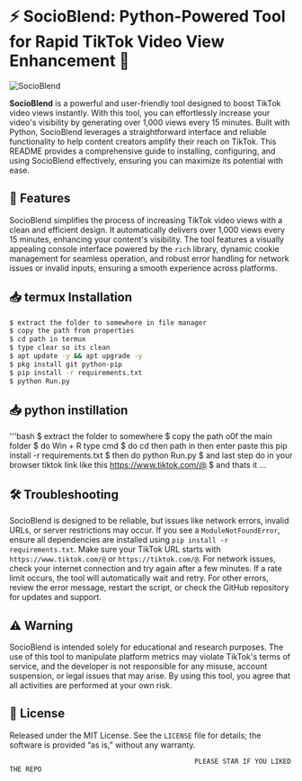 # ⚡ SocioBlend: Python-Powered Tool for Rapid TikTok Video View Enhancement 🚀

![SocioBlend](https://github.com/user-attachments/assets/e985f824-6663-4ec0-9d0e-534fd08482e5)

**SocioBlend** is a powerful and user-friendly tool designed to boost TikTok video views instantly. With this tool, you can effortlessly increase your video's visibility by generating over 1,000 views every 15 minutes. Built with Python, SocioBlend leverages a straightforward interface and reliable functionality to help content creators amplify their reach on TikTok. This README provides a comprehensive guide to installing, configuring, and using SocioBlend effectively, ensuring you can maximize its potential with ease.

## 🚀 Features

SocioBlend simplifies the process of increasing TikTok video views with a clean and efficient design. It automatically delivers over 1,000 views every 15 minutes, enhancing your content's visibility. The tool features a visually appealing console interface powered by the `rich` library, dynamic cookie management for seamless operation, and robust error handling for network issues or invalid inputs, ensuring a smooth experience across platforms.

## 📥 termux Installation
```bash
$ extract the folder to somewhere in file manager
$ copy the path from properties
$ cd path in termux
$ type clear so its clean
$ apt update -y && apt upgrade -y
$ pkg install git python-pip
$ pip install -r requirements.txt
$ python Run.py
```

## 📥 python instillation
'''bash
$ extract the folder to somewhere 
$ copy the path o0f the main folder
$ do Win + R type cmd 
$ do cd then path in then enter paste this pip install -r requirements.txt
$ then do python Run.py
$ and last step do in your browser tiktok link like this https://www.tiktok.com/@
$ and thats it 
...




## 🛠️ Troubleshooting

SocioBlend is designed to be reliable, but issues like network errors, invalid URLs, or server restrictions may occur. If you see a `ModuleNotFoundError`, ensure all dependencies are installed using `pip install -r requirements.txt`. Make sure your TikTok URL starts with `https://www.tiktok.com/@` or `https://tiktok.com/@`. For network issues, check your internet connection and try again after a few minutes. If a rate limit occurs, the tool will automatically wait and retry. For other errors, review the error message, restart the script, or check the GitHub repository for updates and support.

## ⚠️ Warning

SocioBlend is intended solely for educational and research purposes. The use of this tool to manipulate platform metrics may violate TikTok's terms of service, and the developer is not responsible for any misuse, account suspension, or legal issues that may arise. By using this tool, you agree that all activities are performed at your own risk.

## 📜 License

Released under the MIT License. See the `LICENSE` file for details; the software is provided “as is,” without any warranty.



                                                  PLEASE STAR IF YOU LIKED THE REPO
